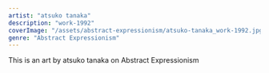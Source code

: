 ```yaml
---
artist: "atsuko tanaka"
description: "work-1992"
coverImage: "/assets/abstract-expressionism/atsuko-tanaka_work-1992.jpg"
genre: "Abstract Expressionism"
---
```

This is an art by atsuko tanaka on Abstract Expressionism

